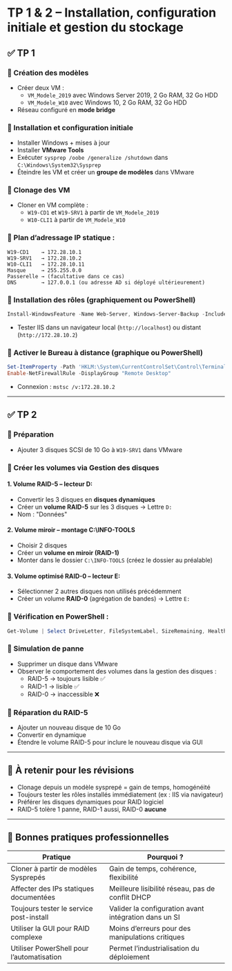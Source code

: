 # TP 1 & 2 – Installation, configuration initiale et gestion du stockage

## ✅ TP 1

### 🔹 Création des modèles

- Créer deux VM :
    - `VM_Modele_2019` avec Windows Server 2019, 2 Go RAM, 32 Go HDD
    - `VM_Modele_W10` avec Windows 10, 2 Go RAM, 32 Go HDD
- Réseau configuré en **mode bridge**

### 🔹 Installation et configuration initiale

- Installer Windows + mises à jour
- Installer **VMware Tools**
- Exécuter `sysprep /oobe /generalize /shutdown` dans `C:\Windows\System32\Sysprep`
- Éteindre les VM et créer un **groupe de modèles** dans VMware

### 🔹 Clonage des VM

- Cloner en VM complète :
    - `W19-CD1` et `W19-SRV1` à partir de `VM_Modele_2019`
    - `W10-CLI1` à partir de `VM_Modele_W10`

### 🔹 Plan d’adressage IP statique :

```plaintext
W19-CD1    → 172.28.10.1
W19-SRV1   → 172.28.10.2
W10-CLI1   → 172.28.10.11
Masque     → 255.255.0.0
Passerelle → (facultative dans ce cas)
DNS        → 127.0.0.1 (ou adresse AD si déployé ultérieurement)
```

### 🔹 Installation des rôles (graphiquement ou PowerShell)

```powershell
Install-WindowsFeature -Name Web-Server, Windows-Server-Backup -IncludeManagementTools
```

- Tester IIS dans un navigateur local (`http://localhost`) ou distant (`http://172.28.10.2`)

### 🔹 Activer le Bureau à distance (graphique ou PowerShell)

```powershell
Set-ItemProperty -Path 'HKLM:\System\CurrentControlSet\Control\Terminal Server' -Name "fDenyTSConnections" -Value 0
Enable-NetFirewallRule -DisplayGroup "Remote Desktop"
```

- Connexion : `mstsc /v:172.28.10.2`

---

## ✅ TP 2

### 🔹 Préparation

- Ajouter 3 disques SCSI de 10 Go à `W19-SRV1` dans VMware

### 🔹 Créer les volumes via **Gestion des disques**

#### 1. Volume RAID-5 – lecteur D:

- Convertir les 3 disques en **disques dynamiques**
- Créer un **volume RAID-5** sur les 3 disques → Lettre `D:`
- Nom : "Données"

#### 2. Volume miroir – montage C:\INFO-TOOLS

- Choisir 2 disques
- Créer un **volume en miroir (RAID-1)**
- Monter dans le dossier `C:\INFO-TOOLS` (créez le dossier au préalable)

#### 3. Volume optimisé RAID-0 – lecteur E:

- Sélectionner 2 autres disques non utilisés précédemment
- Créer un volume **RAID-0** (agrégation de bandes) → Lettre `E:`

### 🔹 Vérification en PowerShell :

```powershell
Get-Volume | Select DriveLetter, FileSystemLabel, SizeRemaining, HealthStatus
```

### 🔹 Simulation de panne

- Supprimer un disque dans VMware
- Observer le comportement des volumes dans la gestion des disques :
    - RAID-5 → toujours lisible ✅
    - RAID-1 → lisible ✅
    - RAID-0 → inaccessible ❌

### 🔹 Réparation du RAID-5

- Ajouter un nouveau disque de 10 Go
- Convertir en dynamique
- Étendre le volume RAID-5 pour inclure le nouveau disque via GUI

---

## 🧠 À retenir pour les révisions

- Clonage depuis un modèle sysprepé = gain de temps, homogénéité
- Toujours tester les rôles installés immédiatement (ex : IIS via navigateur)
- Préférer les disques dynamiques pour RAID logiciel
- RAID-5 tolère 1 panne, RAID-1 aussi, RAID-0 **aucune**

---

## 📌 Bonnes pratiques professionnelles

|Pratique|Pourquoi ?|
|---|---|
|Cloner à partir de modèles Sysprepés|Gain de temps, cohérence, flexibilité|
|Affecter des IPs statiques documentées|Meilleure lisibilité réseau, pas de conflit DHCP|
|Toujours tester le service post-install|Valider la configuration avant intégration dans un SI|
|Utiliser la GUI pour RAID complexe|Moins d’erreurs pour des manipulations critiques|
|Utiliser PowerShell pour l’automatisation|Permet l’industrialisation du déploiement|

